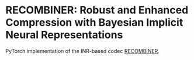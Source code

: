 ﻿# RECOMBINER: Robust and Enhanced Compression with Bayesian Implicit Neural Representations

 PyTorch implementation of the INR-based codec [RECOMBINER](https://arxiv.org/abs/2309.17182). 
